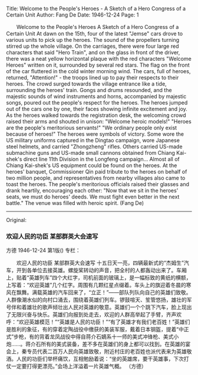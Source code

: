 Title: Welcome to the People's Heroes - A Sketch of a Hero Congress of a Certain Unit
Author: Fang De
Date: 1946-12-24
Page: 1

　　Welcome to the People's Heroes
    A Sketch of a Hero Congress of a Certain Unit
    At dawn on the 15th, four of the latest "Jemse" cars drove to various units to pick up the heroes. The sound of the propellers turning stirred up the whole village. On the carriages, there were four large red characters that said "Hero Train", and on the glass in front of the driver, there was a neat yellow horizontal plaque with the red characters "Welcome Heroes" written on it, surrounded by several red stars. The flag on the front of the car fluttered in the cold winter morning wind. The cars, full of heroes, returned, "Attention!" - the troops lined up to pay their respects to their heroes. The crowd surged towards the village entrance like a tide, surrounding the heroes' train. Gongs and drums resounded, and the majestic sounds of wind instruments and horns, accompanied by majestic songs, poured out the people's respect for the heroes. The heroes jumped out of the cars one by one, their faces showing infinite excitement and joy. As the heroes walked towards the registration desk, the welcoming crowd raised their arms and shouted in unison: "Welcome heroic models!" "Heroes are the people's meritorious servants!" "We ordinary people only exist because of heroes!" The heroes were symbols of victory. Some wore the US military uniforms captured in the Dingtao campaign, wore Japanese steel helmets, and carried "Zhongzheng" rifles. Others carried US-made submachine guns and US-made small cannons obtained from Chiang Kai-shek's direct line 11th Division in the Longfeng campaign... Almost all of Chiang Kai-shek's US equipment could be found on the heroes. At the heroes' banquet, Commissioner Qin paid tribute to the heroes on behalf of two million people, and representatives from nearby villages also came to toast the heroes. The people's meritorious officials raised their glasses and drank heartily, encouraging each other: "Now that we sit in the heroes' seats, we must do heroes' deeds. We must fight even better in the next battle." The venue was filled with heroic spirit.
              (Fang De)



<hr /> 

Original: 


### 欢迎人民的功臣  某部群英大会速写
方德
1946-12-24
第1版()
专栏：

　　欢迎人民的功臣
    某部群英大会速写
    十五日天一亮，四辆最新式的“杰姆生”汽车，开到各单位去接英雄。螺旋桨转动的声音，把全村的人都轰动出来了。车厢上，贴着“英雄列车”四个大红字，司机前面的玻璃上，是一幅标致的黄纸的横额，上写着：“欢迎英雄”几个红字。周围有几颗红星点缀着。车头上的旗迎着冬晨的寒风在飘舞。满载英雄的汽车回来了，“立正！”——部队列队向自己的英雄们致敬。人群像潮水似的向村口涌去，围绕着英雄们列车。锣鼓喧天、笙管悠扬，雄壮的军号伴和着雄壮的歌声倾壮出人民对英雄的敬意。英雄们一个个跳下汽车，脸上现出了无限兴奋与快乐。英雄们向报到处走去，欢迎的人群高举起了手臂，齐声欢呼：“欢迎英雄模范！”“英雄是人民的功臣！”“有了英雄才有我们老百姓！”英雄们是胜利的象征，有的穿着定陶战役中缴获的美装军服，戴着日本钢盔，提着“中正式”步枪，有的背着龙凤战役中得自蒋介石嫡系十一师的美式冲锋枪、美式小炮……。蒋介石所有的美式装备，差不多在英雄们的身上都可以找到。在英雄的宴会上，秦专员代表二百万人民向英雄致敬，附近村庄的老百姓也派代表来为英雄敬酒。人民的功臣们举杯痛饮，互相勉励着说：“坐的英雄席，要干英雄事，下次打仗一定要打得更漂亮。”会场上洋溢着一片英雄气概。
              （方德）
